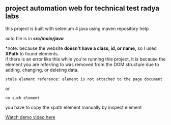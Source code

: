## project automation web for technical test radya labs
this project is built with selenium 4 java using maven repository help

auto file is in **_src/main/java_**

*note: because the website **doesn't have a class, id, or name,** so I used **XPath** to found elements. <br>
if there is an error like this while you're running this project, it is because the element you are referring to was removed from the DOM structure due to adding, changing, or deleting data.

```
stale element reference: element is not attached to the page document
```
or
```
no such element
```

you have to copy the xpath element manually by inspect element

[Watch demo video here](https://drive.google.com/file/d/1ZuQ61MRtqbiPsyQPo0PROgctloltHJaD/view?usp=sharing)
